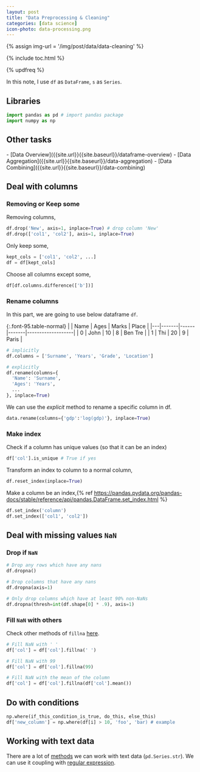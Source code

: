 ```yaml
---
layout: post
title: "Data Preprocessing & Cleaning"
categories: [data science]
icon-photo: data-processing.png
---
```


{% assign img-url = '/img/post/data/data-cleaning' %}

{% include toc.html %}

{% updfreq %}


In this note, I use `df` as `DataFrame`, `s` as `Series`.

## Libraries

~~~ python
import pandas as pd # import pandas package
import numpy as np
~~~

## Other tasks

<div class="two-columns-list" markdown="1">
- [Data Overview]({{site.url}}{{site.baseurl}}/dataframe-overview)
- [Data Aggregation]({{site.url}}{{site.baseurl}}/data-aggregation)
- [Data Combining]({{site.url}}{{site.baseurl}}/data-combining)
</div>

## Deal with columns

### Removing or Keep some

Removing columns,

~~~ python
df.drop('New', axis=1, inplace=True) # drop column 'New'
df.drop(['col1', 'col2'], axis=1, inplace=True)
~~~

Only keep some,

~~~ python
kept_cols = ['col1', 'col2', ...]
df = df[kept_cols]
~~~

Choose all columns except some,

~~~ python
df[df.columns.difference(['b'])]
~~~

### Rename columns

In this part, we are going to use below dataframe `df`.

{:.font-95.table-normal}
|  | Name | Ages | Marks | Place |
|---|-------|------|-------|-------------------|
| 0 | John | 10 | 8 | Ben Tre |
| 1 | Thi | 20 | 9 | Paris |

~~~ python
# implicitly
df.columns = ['Surname', 'Years', 'Grade', 'Location']

# explicitly
df.rename(columns={
  'Name': 'Surname',
  'Ages': 'Years',
  ...
}, inplace=True)
~~~

We can use the *explicit* method to rename a specific column in df.

~~~ python
data.rename(columns={'gdp':'log(gdp)'}, inplace=True)
~~~

### Make index

Check if a column has unique values (so that it can be an index)

~~~ python
df['col'].is_unique # True if yes
~~~

Transform an index to column to a normal column,

~~~ python 
df.reset_index(inplace=True)
~~~

Make a column be an index,{% ref https://pandas.pydata.org/pandas-docs/stable/reference/api/pandas.DataFrame.set_index.html %}

~~~ python
df.set_index('column')
df.set_index(['col1', 'col2'])
~~~

## Deal with missing values `NaN`

### Drop if `NaN`

~~~ python
# Drop any rows which have any nans
df.dropna()

# Drop columns that have any nans
df.dropna(axis=1)

# Only drop columns which have at least 90% non-NaNs
df.dropna(thresh=int(df.shape[0] * .9), axis=1)
~~~

### Fill `NaN` with others

Check other methods of `fillna` [here](https://pandas.pydata.org/pandas-docs/stable/reference/api/pandas.DataFrame.fillna.html).

~~~ python
# Fill NaN with ' '
df['col'] = df['col'].fillna(' ')

# Fill NaN with 99
df['col'] = df['col'].fillna(99)

# Fill NaN with the mean of the column
df['col'] = df['col'].fillna(df['col'].mean())
~~~

## Do with conditions

~~~ python
np.where(if_this_condition_is_true, do_this, else_this)
df['new_column'] = np.where(df[i] > 10, 'foo', 'bar) # example
~~~

## Working with text data

There are a lot of [methods](https://pandas.pydata.org/pandas-docs/stable/user_guide/text.html#method-summary) we can work with text data (`pd.Series.str`). We can use it coupling with [regular expression](/regular-expression).





